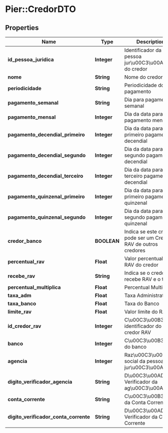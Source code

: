 # Pier::CredorDTO

## Properties
Name | Type | Description | Notes
------------ | ------------- | ------------- | -------------
**id_pessoa_juridica** | **Integer** | Identificador da pessoa jur\u00C3\u00ADdica do credor | 
**nome** | **String** | Nome do credor | [optional] 
**periodicidade** | **String** | Periodicidade do pagamento | 
**pagamento_semanal** | **String** | Dia para pagamento semanal | [optional] 
**pagamento_mensal** | **Integer** | Dia da data para o pagamento mensal | [optional] 
**pagamento_decendial_primeiro** | **Integer** | Dia da data para o primeiro pagamento decendial | [optional] 
**pagamento_decendial_segundo** | **Integer** | Dia da data para o segundo pagamento decendial | [optional] 
**pagamento_decendial_terceiro** | **Integer** | Dia da data para o terceiro pagamento decendial | [optional] 
**pagamento_quinzenal_primeiro** | **Integer** | Dia da data para o primeiro pagamento quinzenal | [optional] 
**pagamento_quinzenal_segundo** | **Integer** | Dia da data para o segundo pagamento quinzenal | [optional] 
**credor_banco** | **BOOLEAN** | Indica se este credor pode ser um Credor RAV de outros credores | [optional] 
**percentual_rav** | **Float** | Valor percentual do RAV do credor | 
**recebe_rav** | **String** | Indica se o credor recebe RAV e o tipo | [optional] 
**percentual_multiplica** | **Float** | Percentual Multiplica | [optional] 
**taxa_adm** | **Float** | Taxa Administrativa | [optional] 
**taxa_banco** | **Float** | Taxa do Banco | [optional] 
**limite_rav** | **Float** | Valor limite do RAV | [optional] 
**id_credor_rav** | **Integer** | C\u00C3\u00B3digo identificador do credor RAV | [optional] 
**banco** | **Integer** | C\u00C3\u00B3digo do banco | [optional] 
**agencia** | **Integer** | Raz\u00C3\u00A3o social da pessoa jur\u00C3\u00ADdica | [optional] 
**digito_verificador_agencia** | **String** | D\u00C3\u00ADgito Verificador da ag\u00C3\u00AAncia | [optional] 
**conta_corrente** | **String** | C\u00C3\u00B3digo da Conta Corrente | [optional] 
**digito_verificador_conta_corrente** | **String** | D\u00C3\u00ADgito Verificador da Conta Corrente | [optional] 



